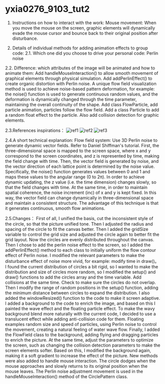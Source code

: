 # yxia0276_9103_tut2
1. Instructions on how to interact with the work:
Mouse movement: When you move the mouse on the screen, graphic elements will dynamically evade the mouse cursor and bounce back to their original position after disturbance.

2. Details of individual methods for adding animation effects to group code:
2.1. Which one did you choose to drive your personal code: Perlin noise

2.2. Difference: which attributes of the image will be animated and how to animate them:
Add handleMouseInteraction() to allow smooth movement of graphical elements through physical simulation.
Add addPerlinEffect() to create organic distortion with Perlin noise. A unique flow field visualization method is used to achieve noise-based pattern deformation, for example: the noise() function is used to generate continuous random values, and the deformation is dynamically changed through the time parameter, maintaining the overall continuity of the shape.
Add class FlowParticle, add particle animation, particles follow the flow field. Add a class Particle to add a random float effect to the particle.
Also add collision detection for graphic elements.

2.3.References inspirations：
![ref1](yxia0276_9103_tut2\1.jpg)
![ref2](yxia0276_9103_tut2\2.jpg)
![ref3](yxia0276_9103_tut2\3.jpg)

2.4.A short technical explanation:
Flow field system: Use 3D Perlin noise to generate dynamic vector fields. Refer to Daniel Shiffman's tutorial.
First, the three-dimensional space is mapped to the screen space, where x and y correspond to the screen coordinates, and z is represented by time, making the field change with time. Then, the vector field is generated by noise, and the vector direction of each lattice point is determined by the noise value. Specifically, the noise() function generates values between 0 and 1 and maps these values to the angular range (0 to 2π). In order to achieve dynamic updating, the z value (i.e. the time dimension) changes slowly, so that the field changes with time. At the same time, in order to maintain spatial coherence, the noise increment (inc) of x and y is kept fixed. In this way, the vector field can change dynamically in three-dimensional space and maintain a consistent structure. The advantage of this technique is that it generates continuous, smooth flow animations.

2.5.Changes：
First of all, I unified the basis, cut the inconsistent style of the circle, so that the picture unified tone. Then I adjusted the radius and spacing of the circle to fit the canvas better. Then I added the gridSize variable to control the grid size and adjusted the circle again to better fit the grid layout. Now the circles are evenly distributed throughout the canvas.
Then I chose to add the perlin noise effect to the screen, so I added the addPerlinEffect() method to each class to initially uniform the flow contour effect of Perlin noise. I modified the relevant parameters to make the disturbance effect of noise more vivid, for example: modify time in draw()。
I found the current distribution of circles a bit rigid, so I wanted to make the distribution and size of circles more random, so I modified the setup() and draw() functions to add the circles array and the time variable. Add collisions at the same time. Check to make sure the circles do not overlap. Then I modify the range of random positions in the setup() function, adding the minimum distance between circles to expand the distribution. I also added the windowResized() function to the code to make it screen adaptive.
I added a background to the code to enrich the image, and based on this I painted the wave effect and the floating particle effect. To make the wavy background blend more naturally with the current code, I decided to use a translucent effect while adding anti-collision code for them. Floating examples random size and speed of particles, using Perlin noise to control the movement, creating a natural feeling of water wave flow.
Finally, I added the FlowField class to the background, adding flying and dragging particles to enrich the picture. At the same time, adjust the parameters to optimize the screen, such as changing the collision detection parameters to make the screen elements softer. Based on this, I modified the background again, making it a soft gradient to increase the effect of the picture. New methods were also added to handle mouse interaction. The circle dodges when the mouse approaches and slowly returns to its original position when the mouse leaves. The Perlin noise adjustment movement is used in the handleMouseInteraction() method of the CirclePattern class.
